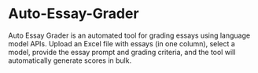 # Auto-Essay-Grader
Auto Essay Grader is an automated tool for grading essays using language model APIs. Upload an Excel file with essays (in one column), select a model, provide the essay prompt and grading criteria, and the tool will automatically generate scores in bulk.
